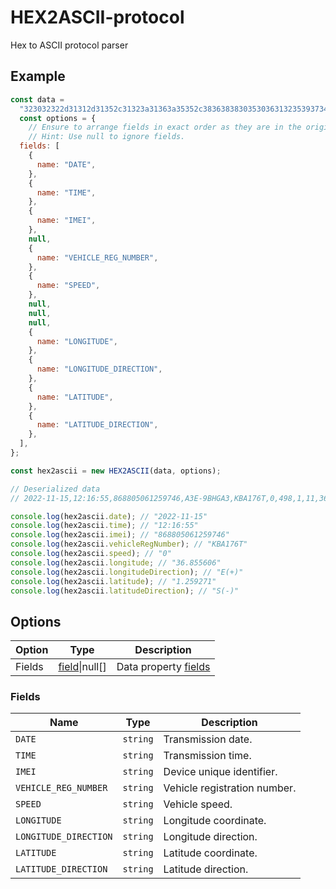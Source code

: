 # HEX2ASCII-protocol

Hex to ASCII protocol parser

## Example

```js
const data =
  "323032322d31312d31352c31323a31363a35352c3836383830353036313235393734362c4133452d3942484741332c4b4241313736542c302c3439382c312c31312c33362e3835353630362c45282b292c312e3235393237312c53282d292c302c302c3023";
  const options = {
    // Ensure to arrange fields in exact order as they are in the original data format.
    // Hint: Use null to ignore fields.
  fields: [
    {
      name: "DATE",
    },
    {
      name: "TIME",
    },
    {
      name: "IMEI",
    },
    null,
    {
      name: "VEHICLE_REG_NUMBER",
    },
    {
      name: "SPEED",
    },
    null,
    null,
    null,
    {
      name: "LONGITUDE",
    },
    {
      name: "LONGITUDE_DIRECTION",
    },
    {
      name: "LATITUDE",
    },
    {
      name: "LATITUDE_DIRECTION",
    },
  ],
};

const hex2ascii = new HEX2ASCII(data, options);

// Deserialized data
// 2022-11-15,12:16:55,868805061259746,A3E-9BHGA3,KBA176T,0,498,1,11,36.855606,E(+),1.259271,S(-),0,0,0#

console.log(hex2ascii.date); // "2022-11-15"
console.log(hex2ascii.time); // "12:16:55"
console.log(hex2ascii.imei); // "868805061259746"
console.log(hex2ascii.vehicleRegNumber); // "KBA176T"
console.log(hex2ascii.speed); // "0"
console.log(hex2ascii.longitude; // "36.855606"
console.log(hex2ascii.longitudeDirection); // "E(+)"
console.log(hex2ascii.latitude); // "1.259271"
console.log(hex2ascii.latitudeDirection); // "S(-)"
```

## Options

| Option | Type                     | Description                     |
| ------ | ------------------------ | ------------------------------- |
| Fields | [field](#fields)\|null[] | Data property [fields](#fields) |

### Fields

| Name                  | Type     | Description                  |
| --------------------- | -------- | ---------------------------- |
| `DATE`                | `string` | Transmission date.           |
| `TIME`                | `string` | Transmission time.           |
| `IMEI`                | `string` | Device unique identifier.    |
| `VEHICLE_REG_NUMBER`  | `string` | Vehicle registration number. |
| `SPEED`               | `string` | Vehicle speed.               |
| `LONGITUDE`           | `string` | Longitude coordinate.        |
| `LONGITUDE_DIRECTION` | `string` | Longitude direction.         |
| `LATITUDE`            | `string` | Latitude coordinate.         |
| `LATITUDE_DIRECTION`  | `string` | Latitude direction.          |
